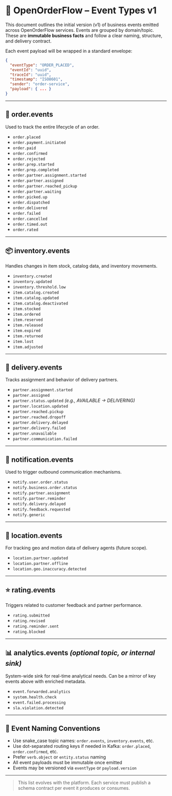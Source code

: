 # 📡 OpenOrderFlow – Event Types v1

This document outlines the initial version (v1) of business events emitted across OpenOrderFlow services. Events are grouped by domain/topic. These are **immutable business facts** and follow a clear naming, structure, and delivery contract.

Each event payload will be wrapped in a standard envelope:

```json
{
  "eventType": "ORDER_PLACED",
  "eventId": "uuid",
  "traceId": "uuid",
  "timestamp": "ISO8601",
  "sender": "order-service",
  "payload": { ... }
}
```

---

## 🧾 order.events

Used to track the entire lifecycle of an order.

- `order.placed`
- `order.payment.initiated`
- `order.paid`
- `order.confirmed`
- `order.rejected`
- `order.prep.started`
- `order.prep.completed`
- `order.partner.assignment.started`
- `order.partner.assigned`
- `order.partner.reached_pickup`
- `order.partner.waiting`
- `order.picked.up`
- `order.dispatched`
- `order.delivered`
- `order.failed`
- `order.cancelled`
- `order.timed.out`
- `order.rated`

---

## 📦 inventory.events

Handles changes in item stock, catalog data, and inventory movements.

- `inventory.created`
- `inventory.updated`
- `inventory.threshold.low`
- `item.catalog.created`
- `item.catalog.updated`
- `item.catalog.deactivated`
- `item.stocked`
- `item.ordered`
- `item.reserved`
- `item.released`
- `item.expired`
- `item.returned`
- `item.lost`
- `item.adjusted`

---

## 🚚 delivery.events

Tracks assignment and behavior of delivery partners.

- `partner.assignment.started`
- `partner.assigned`
- `partner.status.updated` _(e.g., AVAILABLE → DELIVERING)_
- `partner.location.updated`
- `partner.reached.pickup`
- `partner.reached.dropoff`
- `partner.delivery.delayed`
- `partner.delivery.failed`
- `partner.unavailable`
- `partner.communication.failed`

---

## 🔔 notification.events

Used to trigger outbound communication mechanisms.

- `notify.user.order.status`
- `notify.business.order.status`
- `notify.partner.assignment`
- `notify.partner.reminder`
- `notify.delivery.delayed`
- `notify.feedback.requested`
- `notify.generic`

---

## 📍 location.events

For tracking geo and motion data of delivery agents (future scope).

- `location.partner.updated`
- `location.partner.offline`
- `location.geo.inaccuracy.detected`

---

## ⭐ rating.events

Triggers related to customer feedback and partner performance.

- `rating.submitted`
- `rating.revised`
- `rating.reminder.sent`
- `rating.blocked`

---

## 📊 analytics.events _(optional topic, or internal sink)_

System-wide sink for real-time analytical needs. Can be a mirror of key events above with enriched metadata.

- `event.forwarded.analytics`
- `system.health.check`
- `event.failed.processing`
- `sla.violation.detected`

---

## 🧰 Event Naming Conventions

- Use snake_case topic names: `order.events`, `inventory.events`, etc.
- Use dot-separated routing keys if needed in Kafka: `order.placed`, `order.confirmed`, etc.
- Prefer `verb.object` or `entity.status` naming
- All event payloads must be immutable once emitted
- Events may be versioned via `eventType` or `payload.version`

---

> This list evolves with the platform. Each service must publish a schema contract per event it produces or consumes.
